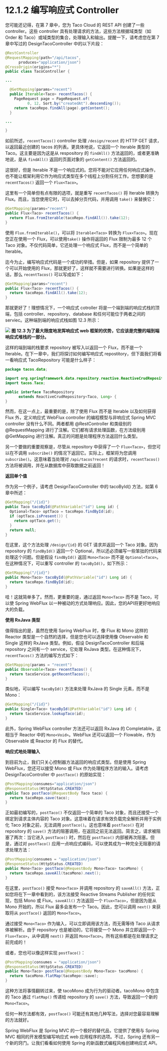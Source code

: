 # 12.1.2 编写响应式 Controller

您可能还记得，在第 7 章中，您为 Taco Cloud 的 REST API 创建了一些 controller。这些 controller 具有处理请求的方法，这些方法根据域类型（如 Order 和 Taco）或域类型的集合，处理输入和输出。提醒一下，请考虑您在第 7 章中写过的 DesignTacoController 中的以下片段：

```java
@RestController
@RequestMapping(path="/api/tacos",
      produces="application/json")
@CrossOrigin(origins="*")
public class TacoController {

...

  @GetMapping(params="recent")
  public Iterable<Taco> recentTacos() {
    PageRequest page = PageRequest.of(
          0, 12, Sort.by("createdAt").descending());
    return tacoRepo.findAll(page).getContent();
  }

...

}
```

如前所述，`recentTacos()` controller 处理 `/design/recent` 的 HTTP GET 请求，以返回最近创建的 tacos 的列表。更具体地说，它返回一个 Iterable 类型的 Taco。这主要是因为这是从 respository 的 `findAll()` 方法返回的，或者更准确地说，是从 `findAll()` 返回的页面对象的 `getContent()` 方法返回的。

这很好，但是 Iterable 不是一个响应式的。您将不能对它应用任何响应式操作，也不能让框架利用它作为响应式类型在多个线程上分割任何工作。您想要的是 `recentTacos()` 返回一个 `Flux<Taco>`。

这里有一个简单但有点有限的选项，就是重写 `recentTacos()` 将 Iterable 转换为 Flux。而且，当您使用它时，可以去掉分页代码，并用调用 `take()` 来替换它：

```java
@GetMapping(params="recent")
public Flux<Taco> recentTacos() {
  return Flux.fromIterable(tacoRepo.findAll()).take(12);
}
```

使用 `Flux.fromIterable()`，可以将 `Iterable<Taco>` 转换为 `Flux<Taco>`。现在您正在使用一个 Flux，可以使用`take()` 操作将返回的 Flux 限制为最多 12 个 Taco 对象。不仅代码简单，它还处理一个响应式 Flux，而不是一个简单的 Iterable。

迄今为止，编写响应式代码是一个成功的举措。但是，如果 repository 提供了一个可以开始使用的 Flux，那就更好了，这样就不需要进行转换。如果是这样的话，那么 `recentTacos()` 可以写成如下：

```java
@GetMapping(params="recent")
public Flux<Taco> recentTacos() {
  return tacoRepo.findAll().take(12);
}
```

那就更好了！理想情况下，一个响应式 cotroller 将是一个端到端的响应式栈的顶端，包括 controller、repository、database 和任何可能位于两者之间的 serviec。这种端到端的响应式栈如图 12.3 所示：

![](../../assets/12.3.png)
**图 12.3 为了最大限度地发挥响应式 web 框架的优势，它应该是完整的端到端响应式堆栈的一部分。**

这样的端到端的栈要求 repository 被写入以返回一个 Flux，而不是一个Iterable。在下一章中，我们将探讨如何编写响应式 repostitory，但下面我们将看一看响应式 TacoRepository 可能是什么样子：

```java
package tacos.data;

import org.springframework.data.repository.reactive.ReactiveCrudRepository;
import tacos.Taco;

public interface TacoRepository
      extends ReactiveCrudRepository<Taco, Long> {
}
```

然而，在这一点上，最重要的是，除了使用 Flux 而不是 Iterable 以及如何获得 Flux 外，定义响应式 WebFlux controller 的编程模型与非响应式 Spring MVC controller 没有什么不同。两者都用 @RestController 和类级别的 @RequestMapping 进行了注解。它们都有请求处理函数，在方法级别用 @GetMapping 进行注解。真正的问题是处理程序方法返回什么类型。

另一个要做的重要观察是，尽管从 repository 中获得了一个 `Flux<Taco>`，但您可以在不调用 `subscribe()` 的情况下返回它。实际上，框架将为您调用 `subscribe()`。这意味着当处理对 `/api/tacos?recent` 的请求时，`recentTacos()` 方法将被调用，并在从数据库中获取数据之前返回！

**返回单个值**

作为另一个例子，请考虑 DesignTacoController 中的 tacoById() 方法，如第 6 章中所述：

```java
@GetMapping("/{id}")
public Taco tacoById(@PathVariable("id") Long id) {
  Optional<Taco> optTaco = tacoRepo.findById(id);
  if (optTaco.isPresent()) {
    return optTaco.get();
  }
  return null;
}
```

在这里，这个方法处理 `/design/{id}` 的 GET 请求并返回一个 Taco 对象。因为 repository 的 `findById()` 返回一个 Optional，所以还必须编写一些笨拙的代码来处理这个问题。但是假设 `findById()` 返回 `Mono<Taco>` 而不是 `Optional<Taco>`。在这种情况下，可以重写 controller 的 `tacoById()`，如下所示：

```java
@GetMapping("/{id}")
public Mono<Taco> tacoById(@PathVariable("id") Long id) {
  return tacoRepo.findById(id);
}
```

哇！这就简单多了。然而，更重要的是，通过返回 `Mono<Taco>` 而不是 Taco，可以使 Spring WebFlux 以一种被动的方式处理响应。因此，您的API将更好地响应大的负载。

**使用 RxJava 类型**

值得指出的是，虽然在使用 Spring WebFlux 时，像 Flux 和 Mono 这样的 Reactor 类型是一个自然的选择，但是您也可以选择使用像 Observable 和 Single 这样的 RxJava 类型。例如，假设 DesignTacoController 和后端 repository 之间有一个 service，它处理 RxJava 类型。在这种情况下，`recentTacos()` 方法的编写方式如下：

```java
@GetMapping(params = "recent")
public Observable<Taco> recentTacos() {
  return tacoService.getRecentTacos();
}
```

类似地，可以编写 `tacoById()` 方法来处理 RxJava 的 Single 元素，而不是 Mono：

```java
@GetMapping("/{id}")
public Single<Taco> tacoById(@PathVariable("id") Long id) {
  return tacoService.lookupTaco(id);
}
```

此外，Spring WebFlux controller 方法还可以返回 RxJava 的 Completable，这相当于 Reactor 中的 `Mono<Void>`。WebFlux 还可以返回一个 Flowable，作为 Observable 或 Reactor 的 Flux 的替代。

**响应式地处理输入**

到目前为止，我们只关心控制器方法返回的响应式类型。但是使用 Spring WebFlux，您还可以接受 Mono 或 Flux 作为处理程序方法的输入。请考虑 DesignTacoController 中 `postTaco()` 的原始实现：

```java
@PostMapping(consumes="application/json")
@ResponseStatus(HttpStatus.CREATED)
public Taco postTaco(@RequestBody Taco taco) {
  return tacoRepo.save(taco);
}
```

正如最初编写的，`postTaco()` 不仅返回一个简单的 Taco 对象，而且还接受一个绑定到请求主体内容的 Taco 对象。这意味着在请求有效负载完全解析并用于实例化 Taco 对象之前，无法调用 `postTaco()`。这也意味着 `postTaco()` 在对 repository 的 `save()` 方法的阻塞调用，在返回之前无法返回。简言之，请求被阻塞了两次：当它进入 `postTaco()` 时，然后在 `postTaco()` 内部被再次阻塞。但是，通过对 `postTaco()` 应用一点响应式编码，可以使其成为一种完全无阻塞的请求处理方法：

```java
@PostMapping(consumes = "application/json")
@ResponseStatus(HttpStatus.CREATED)
public Mono<Taco> postTaco(@RequestBody Mono<Taco> tacoMono) {
  return tacoRepo.saveAll(tacoMono).next();
}
```

在这里，`postTaco()` 接受 `Mono<Taco>` 并调用 repository 的 `saveAll()` 方法，正如您将在下一章中看到的，该方法接受 Reactive Streams Publisher 的任何实现，包括 Mono 或 Flux。`saveAll()` 方法返回一个 `Flux<Taco>`，但是因为是从 Mono 开始的，所以 Flux 最多会发布一个 Taco。因此，您可以调用 `next()` 来获取将从 `postTaco()` 返回的 `Mono<Taco>`。

通过接受 `Mono<Taco>` 作为输入，可以立即调用该方法，而无需等待 Taco 从请求体被解析。由于 repository 也是被动的，它将接受一个 Mono 并立即返回一个 `Flux<Taco>`，从中调用 `next()` 并返回 `Mono<Taco>`。所有这些都是在处理请求之前完成的！

或者，您也可以像这样实现 `postTaco()`：

```java
@PostMapping(consumes = "application/json")
@ResponseStatus(HttpStatus.CREATED)
public Mono<Taco> postTaco(@RequestBody Mono<Taco> tacoMono) {
  return tacoMono.flatMap(tacoRepo::save);
}
```
这种方法将事情翻转过来，使 tacoMono 成为行为的驱动者。tacoMono 中包含的 Taco 通过 `flatMap()` 传递给 repository 的 `save()` 方法，导致返回一个新的 `Mono<Taco>`。

任何一种方法都有效，`postTaco()` 可能还有其他几种写法，选择对您最容易理解的方法就好。

Spring WebFlux 是 Spring MVC 的一个极好的替代品，它提供了使用与 Spring MVC 相同的开发模型编写响应式 web 应用程序的选项。不过，Spring  还有另一个新的窍门。让我们看看如何使用 Spring 的新函数式编程风格创建响应式 API。

